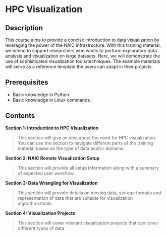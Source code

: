 # HPC Visualization
## Description
This course aims to provide a concise introduction to data visualization by leveraging the power of the NAIC infrastructure. With this training material, we intend to support researchers who wants to perform exploratory data analysis and visualization on large datasets. Here, we will demonstrate the use of sophisticated visualization tools/techniques. The example materials will serve as a reference template the users can adapt in their projects.

## Prerequisites
- Basic knowledge in Python.
- Basic knowledge in Linux commands.

## Contents
**Section 1: Introduction to HPC Visualization**
> This section will give an idea about the need for HPC visualization. You can use the section to navigate different parts of the training material based on the type of data and/or domains.

**Section 2: NAIC Remote Visualization Setup**
> This section will provide all setup information along with a summary of expected user workflow. 

**Section 3: Data Wrangling for Visualization**
> This section will provide details on moving data, storage formats and representation of data that are suitable for visualization algorithms/tools.

**Section 4: Visualization Projects**
> This section will cover relevant visualization projects that can cover different types of data
